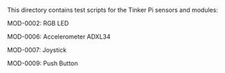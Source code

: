 This directory contains test scripts for the Tinker Pi sensors and modules:

MOD-0002:   RGB LED

MOD-0006:   Accelerometer ADXL34

MOD-0007:   Joystick

MOD-0009:   Push Button


